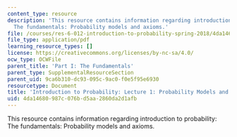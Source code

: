 ```yaml
---
content_type: resource
description: 'This resource contains information regarding introduction to probability:
  The fundamentals: Probability models and axioms.'
file: /courses/res-6-012-introduction-to-probability-spring-2018/4da14680987c076bd5aa2860da2d1afb_MITRES_6_012S18_L01AS.pdf
file_type: application/pdf
learning_resource_types: []
license: https://creativecommons.org/licenses/by-nc-sa/4.0/
ocw_type: OCWFile
parent_title: 'Part I: The Fundamentals'
parent_type: SupplementalResourceSection
parent_uid: 9ca6b310-dc93-095c-9ac0-f0e5f95e6930
resourcetype: Document
title: 'Introduction to Probability: Lecture 1: Probability Models and Axioms'
uid: 4da14680-987c-076b-d5aa-2860da2d1afb
---
```

This resource contains information regarding introduction to probability: The fundamentals: Probability models and axioms.